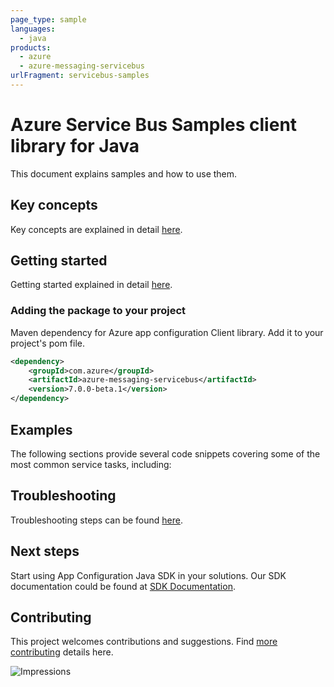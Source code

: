 ```yaml
---
page_type: sample
languages:
  - java
products:
  - azure
  - azure-messaging-servicebus
urlFragment: servicebus-samples
---
```


# Azure Service Bus Samples client library for Java
This document explains samples and how to use them.

## Key concepts
Key concepts are explained in detail [here][SDK_README_KEY_CONCEPTS].

## Getting started
Getting started explained in detail [here][SDK_README_GETTING_STARTED].
 
### Adding the package to your project

Maven dependency for Azure app configuration Client library. Add it to your project's pom file.

[//]: # ({x-version-update-start;com.azure:azure-messaging-servicebus;current})
```xml
<dependency>
    <groupId>com.azure</groupId>
    <artifactId>azure-messaging-servicebus</artifactId>
    <version>7.0.0-beta.1</version>
</dependency>
```
[//]: # ({x-version-update-end})

## Examples
The following sections provide several code snippets covering some of the most common service tasks, including:

## Troubleshooting
Troubleshooting steps can be found [here][SDK_README_TROUBLESHOOTING].

## Next steps
Start using App Configuration Java SDK in your solutions. Our SDK documentation could be found at [SDK Documentation][servicebus_docs]. 

## Contributing
This project welcomes contributions and suggestions. Find [more contributing][SDK_README_CONTRIBUTING] details here.

<!-- LINKS -->
[KEYS_SDK_README]: ../../README.md
[SDK_README_CONTRIBUTING]: ../../README.md#contributing
[SDK_README_GETTING_STARTED]: ../../README.md#getting-started
[SDK_README_TROUBLESHOOTING]: ../../README.md#troubleshooting
[SDK_README_KEY_CONCEPTS]: ../../README.md#key-concepts
[SDK_README_DEPENDENCY]: ../../README.md#adding-the-package-to-your-product
[servicebus_docs]: https://docs.microsoft.com/azure/azure-app-configuration


![Impressions](https://azure-sdk-impressions.azurewebsites.net/api/impressions/azure-sdk-for-java%2Fsdk%2Fappconfiguration%2Fazure-messaging-servicebus%2Fsrc%2Fsamples%2FREADME.png)
